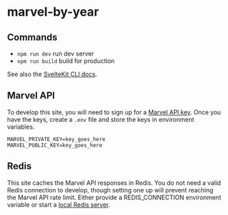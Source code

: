 # marvel-by-year

## Commands

- `npm run dev` run dev server
- `npm run build` build for production

See also the [SvelteKit CLI docs](https://kit.svelte.dev/docs#command-line-interface).

## Marvel API

To develop this site, you will need to sign up for a [Marvel API key](https://developer.marvel.com/documentation/getting_started). Once you have the keys, create a `.env` file and store the keys in environment variables.

```
MARVEL_PRIVATE_KEY=key_goes_here
MARVEL_PUBLIC_KEY=key_goes_here
```

## Redis

This site caches the Marvel API responses in Redis. You do not need a valid Redis connection to develop, though setting one up will prevent reaching the Marvel API rate limit. Either provide a REDIS_CONNECTION environment variable or start a [local Redis server](https://redis.io/topics/quickstart).

